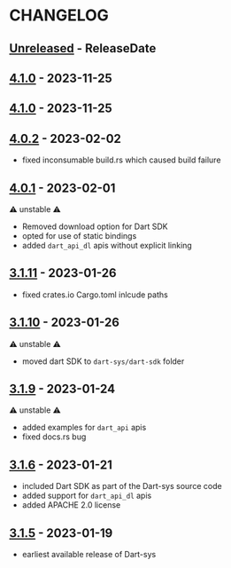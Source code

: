 # CHANGELOG

<!-- next-header -->

## [Unreleased] - ReleaseDate

## [4.1.0] - 2023-11-25

## [4.1.0] - 2023-11-25

## [4.0.2] - 2023-02-02

- fixed inconsumable build.rs which caused build failure

## [4.0.1] - 2023-02-01

⚠️ unstable ⚠️

- Removed download option for Dart SDK
- opted for use of static bindings
- added `dart_api_dl` apis without explicit linking

## [3.1.11] - 2023-01-26

- fixed crates.io Cargo.toml inlcude paths

## [3.1.10] - 2023-01-26

⚠️ unstable ⚠️

- moved dart SDK to `dart-sys/dart-sdk` folder

## [3.1.9] - 2023-01-24

⚠️ unstable ⚠️

- added examples for `dart_api` apis
- fixed docs.rs bug

## [3.1.6] - 2023-01-21

- included Dart SDK as part of the Dart-sys source code
- added support for `dart_api_dl` apis
- added APACHE 2.0 license

## [3.1.5] - 2023-01-19

- earliest available release of Dart-sys

<!-- next-url -->
[Unreleased]: https://github.com/dart-sys/dart-sys/compare/v4.1.0...HEAD
[4.1.0]: https://github.com/dart-sys/dart-sys/compare/v4.1.0...v4.1.0
[4.1.0]: https://github.com/dart-sys/dart-sys/compare/v4.0.2...v4.1.0
[4.0.2]: https://github.com/dart-sys/dart-sys/compare/v4.0.1...v4.0.2
[4.0.1]: https://github.com/dart-sys/dart-sys/compare/v3.1.11...v4.0.1
[3.1.11]: https://github.com/dart-sys/dart-sys/compare/v3.1.10...v3.1.11
[3.1.10]: https://github.com/dart-sys/dart-sys/compare/v3.1.9...v3.1.10
[3.1.9]: https://github.com/dart-sys/dart-sys/compare/v3.1.6...v3.1.9
[3.1.6]: https://github.com/dart-sys/dart-sys/compare/v3.1.5...v3.1.6
[3.1.5]: https://github.com/dart-sys/dart-sys/compare/v3.1.4...v3.1.5

